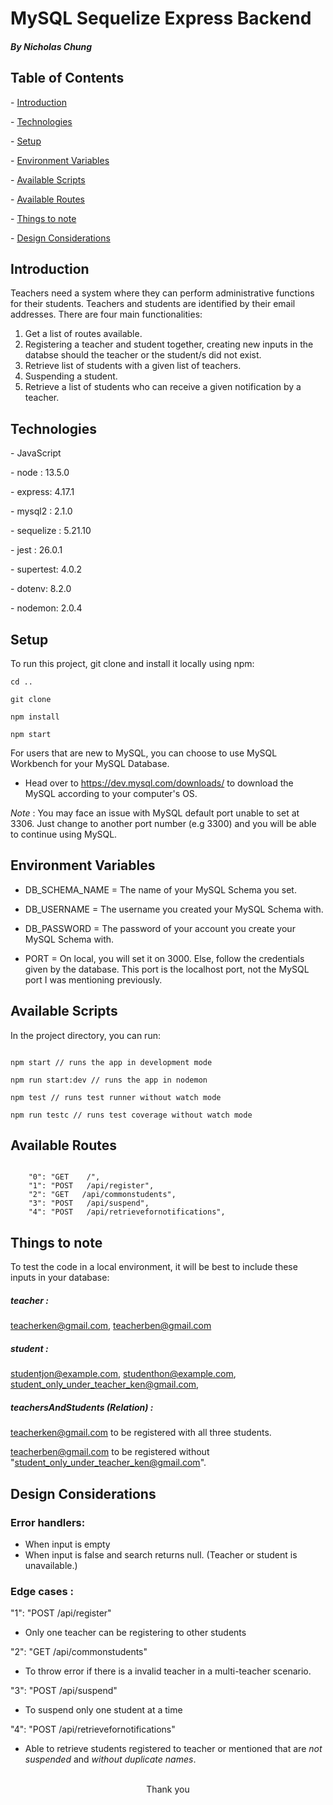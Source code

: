 # MySQL Sequelize Express Backend

##### By Nicholas Chung

## Table of Contents

\- [Introduction](#Introduction)

\- [Technologies](#Technologies)

\- [Setup](#Setup)

\- [Environment Variables](#Environment-Variables)

\- [Available Scripts](#Available-Scripts)

\- [Available Routes](#Available-Routes)

\- [Things to note](#Things-to-note.)

\- [Design Considerations](#Design-Considerations)

## Introduction

Teachers need a system where they can perform administrative functions for their students. Teachers and students are identified by their email addresses.
There are four main functionalities:

1. Get a list of routes available.
2. Registering a teacher and student together, creating new inputs in the databse should the teacher or the student/s did not exist.
3. Retrieve list of students with a given list of teachers.
4. Suspending a student.
5. Retrieve a list of students who can receive a given notification by a teacher.

## Technologies

\- JavaScript

\- node : 13.5.0

\- express: 4.17.1

\- mysql2 : 2.1.0

\- sequelize : 5.21.10

\- jest : 26.0.1

\- supertest: 4.0.2

\- dotenv: 8.2.0

\- nodemon: 2.0.4

## Setup

To run this project, git clone and install it locally using npm:

```
cd ..

git clone

npm install

npm start
```

For users that are new to MySQL, you can choose to use MySQL Workbench for your MySQL Database.

- Head over to https://dev.mysql.com/downloads/ to download the MySQL according to your computer's OS.

_Note_ :
You may face an issue with MySQL default port unable to set at 3306. Just change to another port number (e.g 3300) and you will be able to continue using MySQL.

## Environment Variables

- DB_SCHEMA_NAME = The name of your MySQL Schema you set.

* DB_USERNAME = The username you created your MySQL Schema with.

- DB_PASSWORD = The password of your account you create your MySQL Schema with.

- PORT = On local, you will set it on 3000. Else, follow the credentials given by the database. This port is the localhost port, not the MySQL port I was mentioning previously.

## Available Scripts

In the project directory, you can run:

```

npm start // runs the app in development mode

npm run start:dev // runs the app in nodemon

npm test // runs test runner without watch mode

npm run testc // runs test coverage without watch mode

```

## Available Routes

```

    "0": "GET    /",
    "1": "POST   /api/register",
    "2": "GET   /api/commonstudents",
    "3": "POST   /api/suspend",
    "4": "POST   /api/retrievefornotifications",

```

## Things to note

To test the code in a local environment, it will be best to include these inputs in your database:

##### teacher :

teacherken@gmail.com, teacherben@gmail.com

##### student :

studentjon@example.com, studenthon@example.com, student_only_under_teacher_ken@gmail.com,

##### teachersAndStudents (Relation) :

teacherken@gmail.com to be registered with all three students.

teacherben@gmail.com to be registered without "student_only_under_teacher_ken@gmail.com".

## Design Considerations

### Error handlers:

- When input is empty
- When input is false and search returns null. (Teacher or student is unavailable.)

### Edge cases :

"1": "POST /api/register"

- Only one teacher can be registering to other students

"2": "GET /api/commonstudents"

- To throw error if there is a invalid teacher in a multi-teacher scenario.

"3": "POST /api/suspend"

- To suspend only one student at a time

"4": "POST /api/retrievefornotifications"

- Able to retrieve students registered to teacher or mentioned that are _not suspended_ and _without duplicate names_.

 <br/>
<div align ="center">Thank you <div>
 <br/>
